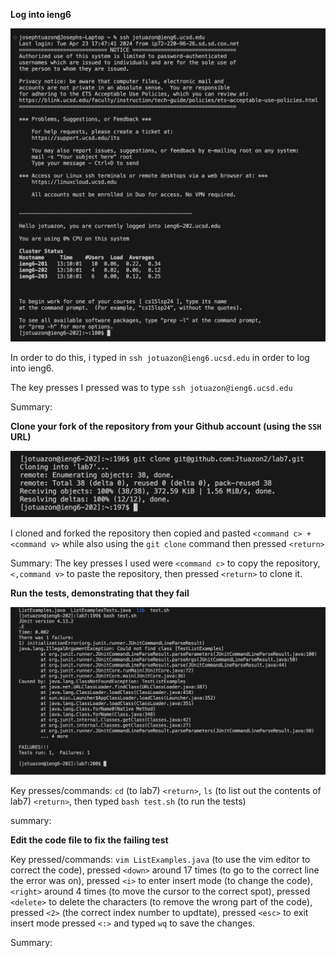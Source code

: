 **Log into ieng6**

![image](Log-IENG6.png)

In order to do this, i typed in `ssh jotuazon@ieng6.ucsd.edu` in order to log into ieng6. 

The key presses I pressed was to type `ssh jotuazon@ieng6.ucsd.edu`

Summary:

**Clone your fork of the repository from your Github account (using the `SSH` URL)**

![image](git-clone-ieng6.png)

I cloned and forked the repository then copied and pasted `<command c> + <command v>` while also using the  `git clone` command then pressed `<return>`

Summary: The key presses I used were `<command c>` to copy the repository, `<,command v>` to paste the repository, then pressed `<return>` to clone it.

**Run the tests, demonstrating that they fail**

![image](Lab7-fail.png)

Key presses/commands: `cd` (to lab7) `<return>`, `ls` (to list out the contents of lab7) `<return>`, then typed `bash test.sh` (to run the tests)

summary:

**Edit the code file to fix the failing test**

Key pressed/commands: `vim ListExamples.java` (to use the vim editor to correct the code), pressed `<down>` around 17 times (to go to the correct line the error was on), pressed `<i>` to enter insert mode (to change the code), `<right>` around 4 times (to move the cursor to the correct spot), pressed `<delete>` to delete the characters (to remove the wrong part of the code), pressed `<2>` (the correct index number to updtate), pressed `<esc>` to exit insert mode pressed `<:>` and typed `wq` to save the changes.

Summary:
